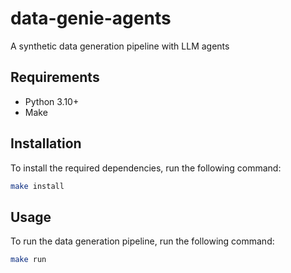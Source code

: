 # data-genie-agents
A synthetic data generation pipeline with LLM agents

## Requirements

- Python 3.10+
- Make

## Installation

To install the required dependencies, run the following command:

```bash
make install
```

## Usage

To run the data generation pipeline, run the following command:

```bash
make run
```
